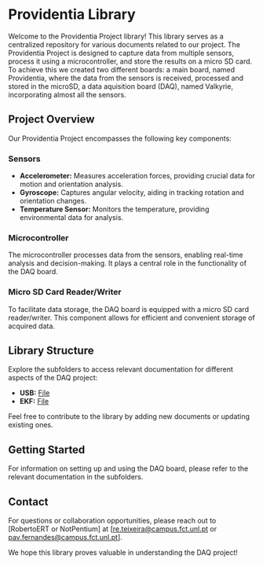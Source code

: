 # Providentia Library

Welcome to the Providentia Project library! 
This library serves as a centralized repository for various documents related to our project. 
The Providentia Project is designed to capture data from multiple sensors, process it using a microcontroller, and store the results on a micro SD card. To achieve this we created two different boards: a main board, named Providentia, where the data from the sensors is received, processed and stored in the microSD, a data aquisition board (DAQ), named Valkyrie, incorporating almost all the sensors.

## Project Overview

Our Providentia Project encompasses the following key components:

### Sensors

- **Accelerometer:** Measures acceleration forces, providing crucial data for motion and orientation analysis.
- **Gyroscope:** Captures angular velocity, aiding in tracking rotation and orientation changes.
- **Temperature Sensor:** Monitors the temperature, providing environmental data for analysis.

### Microcontroller

The microcontroller processes data from the sensors, enabling real-time analysis and decision-making. It plays a central role in the functionality of the DAQ board.

### Micro SD Card Reader/Writer

To facilitate data storage, the DAQ board is equipped with a micro SD card reader/writer. This component allows for efficient and convenient storage of acquired data.

## Library Structure

Explore the subfolders to access relevant documentation for different aspects of the DAQ project:

- **USB:** [File](./USB.md)
- **EKF:** [File](./EKF.md)

Feel free to contribute to the library by adding new documents or updating existing ones.

## Getting Started

For information on setting up and using the DAQ board, please refer to the relevant documentation in the subfolders.

## Contact

For questions or collaboration opportunities, please reach out to [RobertoERT or NotPentium] at [re.teixeira@campus.fct.unl.pt or pav.fernandes@campus.fct.unl.pt].

We hope this library proves valuable in understanding the DAQ project!

